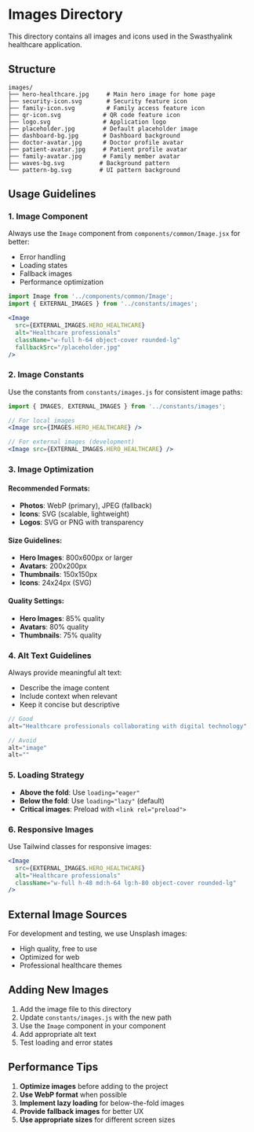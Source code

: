 # Images Directory

This directory contains all images and icons used in the Swasthyalink healthcare application.

## Structure

```
images/
├── hero-healthcare.jpg     # Main hero image for home page
├── security-icon.svg       # Security feature icon
├── family-icon.svg         # Family access feature icon
├── qr-icon.svg            # QR code feature icon
├── logo.svg               # Application logo
├── placeholder.jpg        # Default placeholder image
├── dashboard-bg.jpg       # Dashboard background
├── doctor-avatar.jpg      # Doctor profile avatar
├── patient-avatar.jpg     # Patient profile avatar
├── family-avatar.jpg      # Family member avatar
├── waves-bg.svg          # Background pattern
└── pattern-bg.svg        # UI pattern background
```

## Usage Guidelines

### 1. Image Component
Always use the `Image` component from `components/common/Image.jsx` for better:
- Error handling
- Loading states
- Fallback images
- Performance optimization

```jsx
import Image from '../components/common/Image';
import { EXTERNAL_IMAGES } from '../constants/images';

<Image
  src={EXTERNAL_IMAGES.HERO_HEALTHCARE}
  alt="Healthcare professionals"
  className="w-full h-64 object-cover rounded-lg"
  fallbackSrc="/placeholder.jpg"
/>
```

### 2. Image Constants
Use the constants from `constants/images.js` for consistent image paths:

```jsx
import { IMAGES, EXTERNAL_IMAGES } from '../constants/images';

// For local images
<Image src={IMAGES.HERO_HEALTHCARE} />

// For external images (development)
<Image src={EXTERNAL_IMAGES.HERO_HEALTHCARE} />
```

### 3. Image Optimization

#### Recommended Formats:
- **Photos**: WebP (primary), JPEG (fallback)
- **Icons**: SVG (scalable, lightweight)
- **Logos**: SVG or PNG with transparency

#### Size Guidelines:
- **Hero Images**: 800x600px or larger
- **Avatars**: 200x200px
- **Thumbnails**: 150x150px
- **Icons**: 24x24px (SVG)

#### Quality Settings:
- **Hero Images**: 85% quality
- **Avatars**: 80% quality
- **Thumbnails**: 75% quality

### 4. Alt Text Guidelines

Always provide meaningful alt text:
- Describe the image content
- Include context when relevant
- Keep it concise but descriptive

```jsx
// Good
alt="Healthcare professionals collaborating with digital technology"

// Avoid
alt="image"
alt=""
```

### 5. Loading Strategy

- **Above the fold**: Use `loading="eager"`
- **Below the fold**: Use `loading="lazy"` (default)
- **Critical images**: Preload with `<link rel="preload">`

### 6. Responsive Images

Use Tailwind classes for responsive images:

```jsx
<Image
  src={EXTERNAL_IMAGES.HERO_HEALTHCARE}
  alt="Healthcare professionals"
  className="w-full h-48 md:h-64 lg:h-80 object-cover rounded-lg"
/>
```

## External Image Sources

For development and testing, we use Unsplash images:
- High quality, free to use
- Optimized for web
- Professional healthcare themes

## Adding New Images

1. Add the image file to this directory
2. Update `constants/images.js` with the new path
3. Use the `Image` component in your component
4. Add appropriate alt text
5. Test loading and error states

## Performance Tips

1. **Optimize images** before adding to the project
2. **Use WebP format** when possible
3. **Implement lazy loading** for below-the-fold images
4. **Provide fallback images** for better UX
5. **Use appropriate sizes** for different screen sizes 